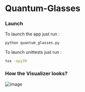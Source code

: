 # Quantum-Glasses

### Launch

To launch the app just run :
```bash
python quantum_glasses.py
```

To launch unittests just run :
```bash
tox -epy39
```

### How the Visualizer looks?


![image](https://user-images.githubusercontent.com/47387734/127348008-106532d8-e050-4a6d-9dfc-e349e1f6cc6c.png)

